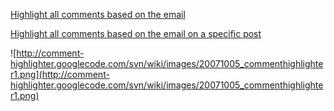 [Highlight all comments based on the email](Example1.md)

[Highlight all comments based on the email on a specific post](Example2.md)

![http://comment-highlighter.googlecode.com/svn/wiki/images/20071005_commenthighlighter1.png](http://comment-highlighter.googlecode.com/svn/wiki/images/20071005_commenthighlighter1.png)